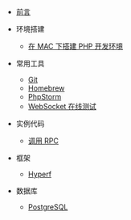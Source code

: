 * [前言](README.md)

* 环境搭建
    * [在 MAC 下搭建 PHP 开发环境](development/mac.md)

* 常用工具
    * [Git](tools/git.md)
    * [Homebrew](tools/brew.md)
    * [PhpStorm](tools/phpstorm.md)
    * [WebSocket 在线测试](http://wstool.qq52o.cn)

* 实例代码
    * [调用 RPC](code/hyperf-jsonrpc-http.md)

* 框架
    * [Hyperf](framework/hyperf.md)

* 数据库
    * [PostgreSQL](database/postgresql.md)